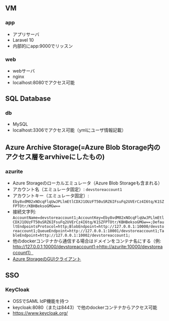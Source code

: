 ## VM
### app
- アプリサーバ
- Laravel 10
- 内部的にapp:9000でリッスン
### web
- webサーバ
- nginx 
- localhost:8080でアクセス可能
## SQL Database
### db
- MySQL
- localhost:3306でアクセス可能（ymlにユーザ情報記載）
## Azure Archive Storage(=Azure Blob Storage内のアクセス層をarvhiveにしたもの)
### azurite
- Azure Storageのローカルエミュレータ（Azure Blob Storageも含まれる）
- アカウント名（エミュレータ固定）: `devstoreaccount1`
- アカウントキー（エミュレータ固定）: `Eby8vdM02xNOcqFlqUwJPLlmEtlCDXJ1OUzFT50uSRZ6IFsuFq2UVErCz4I6tq/K1SZFPTOtr/KBHBeksoGMGw==`
- 接続文字列: `AccountName=devstoreaccount1;AccountKey=Eby8vdM02xNOcqFlqUwJPLlmEtlCDXJ1OUzFT50uSRZ6IFsuFq2UVErCz4I6tq/K1SZFPTOtr/KBHBeksoGMGw==;DefaultEndpointsProtocol=http;BlobEndpoint=http://127.0.0.1:10000/devstoreaccount1;QueueEndpoint=http://127.0.0.1:10001/devstoreaccount1;TableEndpoint=http://127.0.0.1:10002/devstoreaccount1;`
- 他のdockerコンテナから通信する場合はドメインをコンテナ名にする（例: http://127.0.0.1:10000/devstoreaccount1→http://azurite:10000/devstoreaccount1）
- [Azure StorageのGUIクライアント](https://azure.microsoft.com/ja-jp/products/storage/storage-explorer)
## SSO
### KeyCloak
- OSSでSAML IdP機能を持つ
- keycloak:8080（または8443）で他のdockerコンテナからアクセス可能
- https://www.keycloak.org/

